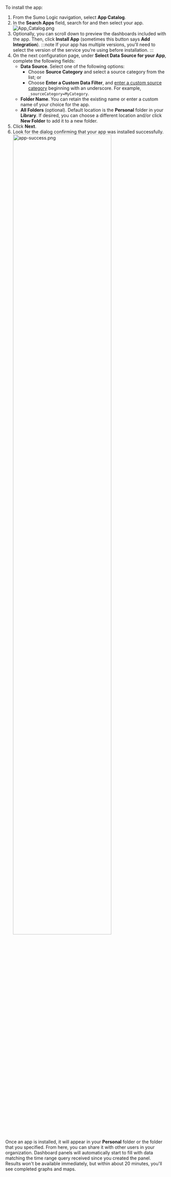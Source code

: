 To install the app:

1. From the Sumo Logic navigation, select **App Catalog**.
1. In the **Search Apps** field, search for and then select your app.<br/> ![App_Catalog.png](/img/get-started/library/App-Catalog.png)
1. Optionally, you can scroll down to preview the dashboards included with the app. Then, click **Install App** (sometimes this button says **Add Integration**).
    :::note
    If your app has multiple versions, you'll need to select the version of the service you're using before installation.
    :::
1. On the next configuration page, under **Select Data Source for your App**, complete the following fields:
   * **Data Source**. Select one of the following options:
      * Choose **Source Category** and select a source category from the list; or
      * Choose **Enter a Custom Data Filter**, and [enter a custom source category](/docs/get-started/apps-integrations#custom-data-filters) beginning with an underscore. For example, `_sourceCategory=MyCategory`.
   * **Folder Name**. You can retain the existing name or enter a custom name of your choice for the app.
   * **All Folders** (optional). Default location is the **Personal** folder in your **Library**. If desired, you can choose a different location and/or click **New Folder** to add it to a new folder.
1. Click **Next**.
1. Look for the dialog confirming that your app was installed successfully.<br/><img src="/img/get-started/library/app-success.png" alt="app-success.png" width="80%" />

Once an app is installed, it will appear in your **Personal** folder or the folder that you specified. From here, you can share it with other users in your organization. Dashboard panels will automatically start to fill with data matching the time range query received since you created the panel. Results won't be available immediately, but within about 20 minutes, you'll see completed graphs and maps.
